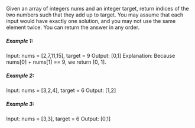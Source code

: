 Given an array of integers nums and an integer target, return indices of the two numbers such that they add up to target.
You may assume that each input would have exactly one solution, and you may not use the same element twice.
You can return the answer in any order.

##### Example 1:

Input: nums = [2,7,11,15], target = 9
Output: [0,1]
Explanation: Because nums[0] + nums[1] == 9, we return [0, 1].
##### Example 2:

Input: nums = [3,2,4], target = 6
Output: [1,2]
##### Example 3:

Input: nums = [3,3], target = 6
Output: [0,1]